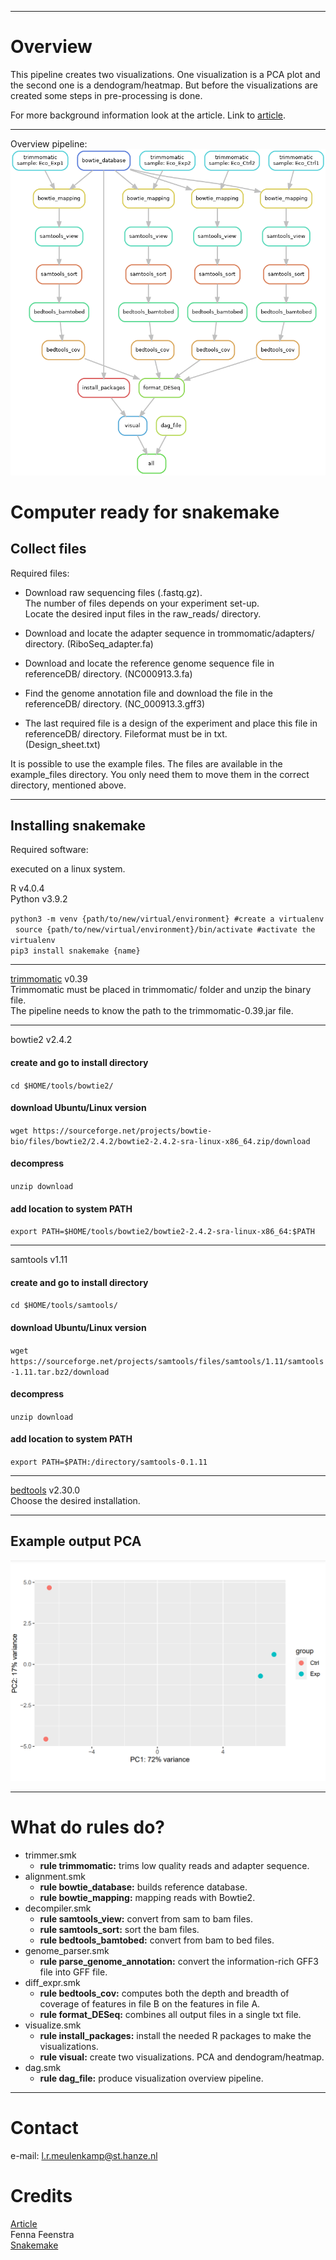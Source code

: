 ------------------------------------------------------------------------

# Overview

This pipeline creates two visualizations. One visualization is a PCA
plot and the second one is a dendogram/heatmap. But before the
visualizations are created some steps in pre-processing is done.

For more background information look at the article. Link to
[article](https://link.springer.com/article/10.1007/s12275-020-9536-2).

------------------------------------------------------------------------

Overview pipeline: ![](example_output/dag.png) 



# Computer ready for snakemake

## Collect files

Required files:

-   Download raw sequencing files (.fastq.gz).  
    The number of files depends on your experiment set-up.  
    Locate the desired input files in the raw_reads/ directory.  

-   Download and locate the adapter sequence in trommomatic/adapters/
    directory. (RiboSeq_adapter.fa)

-   Download and locate the reference genome sequence file in
    referenceDB/ directory. (NC000913.3.fa)

-   Find the genome annotation file and download the file in the
    referenceDB/ directory. (NC_000913.3.gff3)

-   The last required file is a design of the experiment and place this
    file in referenceDB/ directory. Fileformat must be in txt.  
    (Design_sheet.txt)

It is possible to use the example files. The files are available in the
example_files directory. You only need them to move them in the correct
directory, mentioned above.

------------------------------------------------------------------------

## Installing snakemake

Required software:

executed on a linux system.

R v4.0.4  
Python v3.9.2

`python3 -m venv {path/to/new/virtual/environment} #create a virtualenv`
 
`source {path/to/new/virtual/environment}/bin/activate #activate the virtualenv`  
`pip3 install snakemake {name}`

------------------------------------------------------------------------

[trimmomatic](http://www.usadellab.org/cms/?page=trimmomatic) v0.39  
Trimmomatic must be placed in trimmomatic/ folder and unzip the binary
file.  
The pipeline needs to know the path to the trimmomatic-0.39.jar file.

------------------------------------------------------------------------

bowtie2 v2.4.2

#### create and go to install directory

`cd $HOME/tools/bowtie2/`

#### download Ubuntu/Linux version

`wget https://sourceforge.net/projects/bowtie-bio/files/bowtie2/2.4.2/bowtie2-2.4.2-sra-linux-x86_64.zip/download`

#### decompress

`unzip download`

#### add location to system PATH

`export PATH=$HOME/tools/bowtie2/bowtie2-2.4.2-sra-linux-x86_64:$PATH`

------------------------------------------------------------------------

samtools v1.11

#### create and go to install directory

`cd $HOME/tools/samtools/`

#### download Ubuntu/Linux version

`wget https://sourceforge.net/projects/samtools/files/samtools/1.11/samtools-1.11.tar.bz2/download`

#### decompress

`unzip download`

#### add location to system PATH

`export PATH=$PATH:/directory/samtools-0.1.11`

------------------------------------------------------------------------

[bedtools](https://bedtools.readthedocs.io/en/latest/content/installation.html)
v2.30.0  
Choose the desired installation.

------------------------------------------------------------------------

## Example output PCA

![](example_output/PCA.png)

------------------------------------------------------------------------

# What do rules do?

-   trimmer.smk
    -   **rule trimmomatic:** trims low quality reads and adapter
        sequence.
-   alignment.smk
    -   **rule bowtie_database:** builds reference database.
    -   **rule bowtie_mapping:** mapping reads with Bowtie2.
-   decompiler.smk
    -   **rule samtools_view:** convert from sam to bam files.
    -   **rule samtools_sort:** sort the bam files.
    -   **rule bedtools_bamtobed:** convert from bam to bed files.
-   genome_parser.smk
    -   **rule parse_genome_annotation:** convert the information-rich
        GFF3 file into GFF file.
-   diff_expr.smk
    -   **rule bedtools_cov:** computes both the depth and breadth of
        coverage of features in file B on the features in file A.
    -   **rule format_DESeq:** combines all output files in a single txt
        file.
-   visualize.smk
    -   **rule install_packages:** install the needed R packages to make
        the visualizations.
    -   **rule visual:** create two visualizations. PCA and
        dendogram/heatmap.
-   dag.smk
    -   **rule dag_file:** produce visualization overview pipeline.

------------------------------------------------------------------------

# Contact

e-mail: <l.r.meulenkamp@st.hanze.nl>

# Credits

[Article](https://link.springer.com/article/10.1007/s12275-020-9536-2)  
Fenna Feenstra  
[Snakemake](https://snakemake.readthedocs.io/en/stable/index.html)
